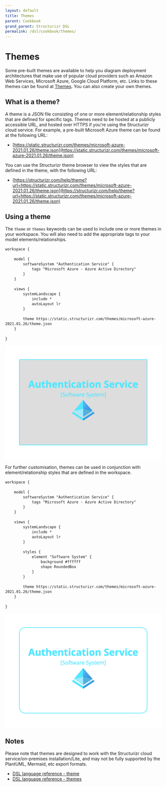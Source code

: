 ```yaml
---
layout: default
title: Themes
parent: Cookbook
grand_parent: Structurizr DSL
permalink: /dsl/cookbook/themes/
---
```


# Themes

Some pre-built themes are available to help you diagram deployment architectures that make use of popular cloud providers such as Amazon Web Services, Microsoft Azure, Google Cloud Platform, etc. Links to these themes can be found at [Themes](/ui/diagrams/themes). You can also create your own themes.

## What is a theme?

A theme is a JSON file consisting of one or more element/relationship styles that are defined for specific tags. Themes need to be hosted at a publicly accessible URL, and hosted over HTTPS if you're using the Structurizr cloud service. For example, a pre-built Microsoft Azure theme can be found at the following URL:

- [https://static.structurizr.com/themes/microsoft-azure-2021.01.26/theme.json](https://static.structurizr.com/themes/microsoft-azure-2021.01.26/theme.json)

You can use the Structurizr theme browser to view the styles that are defined in the theme, with the following URL:

- [https://structurizr.com/help/theme?url=https://static.structurizr.com/themes/microsoft-azure-2021.01.26/theme.json](https://structurizr.com/help/theme?url=https://static.structurizr.com/themes/microsoft-azure-2021.01.26/theme.json)

## Using a theme

The ```theme``` or ```themes``` keywords can be used to include one or more themes in your workspace. You will also need to add the appropriate tags to your model elements/relationships.

```
workspace {

    model {
        softwareSystem "Authentication Service" {
            tags "Microsoft Azure - Azure Active Directory"
        }
    }

    views {
        systemLandscape {
            include *
            autoLayout lr
        }
        
        theme https://static.structurizr.com/themes/microsoft-azure-2021.01.26/theme.json
    }
    
}
```

[![](example-1.png)](http://structurizr.com/dsl?src=https://docs.structurizr.com/dsl/cookbook/themes/example-1.dsl)

For further customisation, themes can be used in conjunction with element/relationship styles that are defined in the workspace.

```
workspace {

    model {
        softwareSystem "Authentication Service" {
            tags "Microsoft Azure - Azure Active Directory"
        }
    }

    views {
        systemLandscape {
            include *
            autoLayout lr
        }
        
        styles {
            element "Software System" {
                background #ffffff
                shape RoundedBox
            }
        }
        
        theme https://static.structurizr.com/themes/microsoft-azure-2021.01.26/theme.json
    }
    
}
```

[![](example-2.png)](http://structurizr.com/dsl?src=https://docs.structurizr.com/dsl/cookbook/themes/example-2.dsl)

## Notes

Please note that themes are designed to work with the Structurizr cloud service/on-premises installation/Lite, and may not be fully supported by the PlantUML, Mermaid, etc export formats. 

- [DSL language reference - theme](/dsl/language#theme)
- [DSL language reference - themes](/dsl/language#themes)